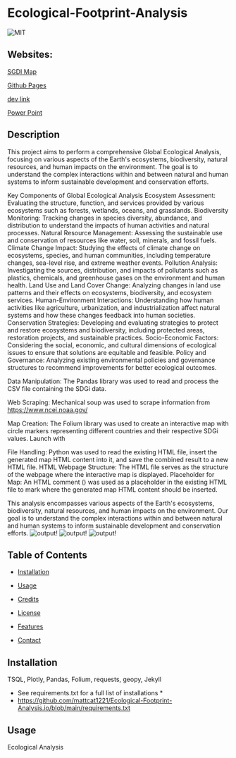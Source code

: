 # Ecological-Footprint-Analysis

![MIT](https://img.shields.io/badge/License-MIT-blue)

## Websites: 

[SGDI Map](http://127.0.0.1:5500/templates/interactive_sdgi_map.html)

[Github Pages](https://mattcat1221.github.io/Ecological-Footprint-Analysis.io/)

[dev link](https://95d2-73-198-185-242.ngrok-free.app/)

[Power Point](https://github.com/user-attachments/files/16550084/2023.Ecological.Analysis.Powerpoint.1.pptx)






## Description
This project aims to perform a comprehensive Global Ecological Analysis, focusing on various aspects of the Earth's ecosystems, biodiversity, natural resources, and human impacts on the environment. The goal is to understand the complex interactions within and between natural and human systems to inform sustainable development and conservation efforts.

Key Components of Global Ecological Analysis
Ecosystem Assessment: Evaluating the structure, function, and services provided by various ecosystems such as forests, wetlands, oceans, and grasslands.
Biodiversity Monitoring: Tracking changes in species diversity, abundance, and distribution to understand the impacts of human activities and natural processes.
Natural Resource Management: Assessing the sustainable use and conservation of resources like water, soil, minerals, and fossil fuels.
Climate Change Impact: Studying the effects of climate change on ecosystems, species, and human communities, including temperature changes, sea-level rise, and extreme weather events.
Pollution Analysis: Investigating the sources, distribution, and impacts of pollutants such as plastics, chemicals, and greenhouse gases on the environment and human health.
Land Use and Land Cover Change: Analyzing changes in land use patterns and their effects on ecosystems, biodiversity, and ecosystem services.
Human-Environment Interactions: Understanding how human activities like agriculture, urbanization, and industrialization affect natural systems and how these changes feedback into human societies.
Conservation Strategies: Developing and evaluating strategies to protect and restore ecosystems and biodiversity, including protected areas, restoration projects, and sustainable practices.
Socio-Economic Factors: Considering the social, economic, and cultural dimensions of ecological issues to ensure that solutions are equitable and feasible.
Policy and Governance: Analyzing existing environmental policies and governance structures to recommend improvements for better ecological outcomes.


Data Manipulation: The Pandas library was used to read and process the CSV file containing the SDGi data.

Web Scraping: Mechanical soup was used to scrape information from https://www.ncei.noaa.gov/

Map Creation: The Folium library was used to create an interactive map with circle markers representing different countries and their respective SDGi values. Launch with 

File Handling: Python was used to read the existing HTML file, insert the generated map HTML content into it, and save the combined result to a new HTML file.
HTML
Webpage Structure: The HTML file serves as the structure of the webpage where the interactive map is displayed.
Placeholder for Map: An HTML comment (<!-- Insert map here -->) was used as a placeholder in the existing HTML file to mark where the generated map HTML content should be inserted.


This analysis encompasses various aspects of the Earth's ecosystems, biodiversity, natural resources, and human impacts on the environment. Our goal is to understand the complex interactions within and between natural and human systems to inform sustainable development and conservation efforts.
![output!](https://github.com/user-attachments/assets/f54bd913-553d-424e-8b32-dd289cbfb4a2)
![output!](https://github.com/user-attachments/assets/1db87fc0-2f69-4421-ac7a-80885e00a55a)
![output!](https://github.com/user-attachments/assets/aa680718-817d-4047-911c-ac3e0e06db13)





## Table of Contents
- [Installation](#installation)
- [Usage](#usage)
- [Credits](#credits)
- [License](#license)
- [Features](#features)

- [Contact](caseyvmatthews@gmail.com)

## Installation
TSQL, Plotly, Pandas, Folium, requests, geopy, Jekyll

* See requirements.txt for a full list of installations *
* https://github.com/mattcat1221/Ecological-Footprint-Analysis.io/blob/main/requirements.txt


## Usage
Ecological Analysis

